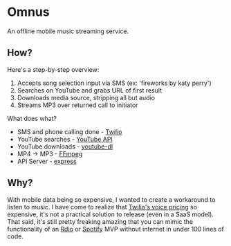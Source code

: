# Omnus

An offline mobile music streaming service.


## How?

Here's a step-by-step overview:

1. Accepts song selection input via SMS (ex: 'fireworks by katy perry')
2. Searches on YouTube and grabs URL of first result
3. Downloads media source, stripping all but audio
4. Streams MP3 over returned call to initiator

What does what?

* SMS and phone calling done - [Twilio]
* YouTube searches - [YouTube API]
* YouTube downloads - [youtube-dl] 
* MP4 -> MP3 - [FFmpeg]
* API Server - [express]


## Why?

With mobile data being so expensive, I wanted to create a workaround to listen to music. I have come to realize that [Twilio's voice pricing] so expensive, it's not a practical solution to release (even in a SaaS model). That said, it's still pretty freaking amazing that you can mimic the functionality of an [Rdio](http://www.rdio.com/home/en-us/) or [Spotify](https://www.spotify.com/us/) MVP without internet in under 100 lines of code.


[Twilio]: https://www.twilio.com
[YouTube API]: https://developers.google.com/youtube/v3/docs
[youtube-dl]: http://rg3.github.io/youtube-dl
[FFmpeg]: https://www.ffmpeg.org
[express]: http://expressjs.com
[Twilio's voice pricing]: https://www.twilio.com/voice/pricing
